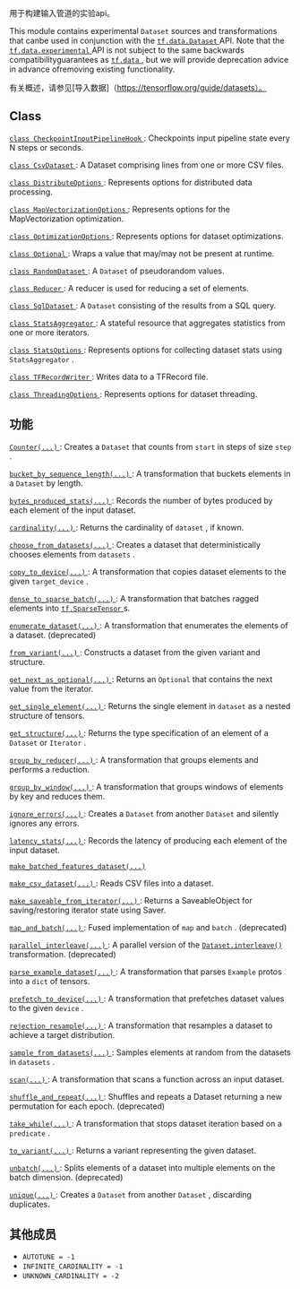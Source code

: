 用于构建输入管道的实验api。

This module contains experimental  `Dataset`  sources and transformations that canbe used in conjunction with the [ `tf.data.Dataset` ](https://tensorflow.google.cn/api_docs/python/tf/data/Dataset) API. Note that the[ `tf.data.experimental` ](https://tensorflow.google.cn/api_docs/python/tf/data/experimental) API is not subject to the same backwards compatibilityguarantees as [ `tf.data` ](https://tensorflow.google.cn/api_docs/python/tf/data), but we will provide deprecation advice in advance ofremoving existing functionality.

有关概述，请参见[导入数据]（https://tensorflow.org/guide/datasets）。

## Class 
[ `class CheckpointInputPipelineHook` ](https://tensorflow.google.cn/api_docs/python/tf/data/experimental/CheckpointInputPipelineHook): Checkpoints input pipeline state every N steps or seconds.

[ `class CsvDataset` ](https://tensorflow.google.cn/api_docs/python/tf/data/experimental/CsvDataset): A Dataset comprising lines from one or more CSV files.

[ `class DistributeOptions` ](https://tensorflow.google.cn/api_docs/python/tf/data/experimental/DistributeOptions): Represents options for distributed data processing.

[ `class MapVectorizationOptions` ](https://tensorflow.google.cn/api_docs/python/tf/data/experimental/MapVectorizationOptions): Represents options for the MapVectorization optimization.

[ `class OptimizationOptions` ](https://tensorflow.google.cn/api_docs/python/tf/data/experimental/OptimizationOptions): Represents options for dataset optimizations.

[ `class Optional` ](https://tensorflow.google.cn/api_docs/python/tf/data/experimental/Optional): Wraps a value that may/may not be present at runtime.

[ `class RandomDataset` ](https://tensorflow.google.cn/api_docs/python/tf/data/experimental/RandomDataset): A  `Dataset`  of pseudorandom values.

[ `class Reducer` ](https://tensorflow.google.cn/api_docs/python/tf/data/experimental/Reducer): A reducer is used for reducing a set of elements.

[ `class SqlDataset` ](https://tensorflow.google.cn/api_docs/python/tf/data/experimental/SqlDataset): A  `Dataset`  consisting of the results from a SQL query.

[ `class StatsAggregator` ](https://tensorflow.google.cn/api_docs/python/tf/data/experimental/StatsAggregator): A stateful resource that aggregates statistics from one or more iterators.

[ `class StatsOptions` ](https://tensorflow.google.cn/api_docs/python/tf/data/experimental/StatsOptions): Represents options for collecting dataset stats using  `StatsAggregator` .

[ `class TFRecordWriter` ](https://tensorflow.google.cn/api_docs/python/tf/data/experimental/TFRecordWriter): Writes data to a TFRecord file.

[ `class ThreadingOptions` ](https://tensorflow.google.cn/api_docs/python/tf/data/experimental/ThreadingOptions): Represents options for dataset threading.

## 功能
[ `Counter(...)` ](https://tensorflow.google.cn/api_docs/python/tf/data/experimental/Counter): Creates a  `Dataset`  that counts from  `start`  in steps of size  `step` .

[ `bucket_by_sequence_length(...)` ](https://tensorflow.google.cn/api_docs/python/tf/data/experimental/bucket_by_sequence_length): A transformation that buckets elements in a  `Dataset`  by length.

[ `bytes_produced_stats(...)` ](https://tensorflow.google.cn/api_docs/python/tf/data/experimental/bytes_produced_stats): Records the number of bytes produced by each element of the input dataset.

[ `cardinality(...)` ](https://tensorflow.google.cn/api_docs/python/tf/data/experimental/cardinality): Returns the cardinality of  `dataset` , if known.

[ `choose_from_datasets(...)` ](https://tensorflow.google.cn/api_docs/python/tf/data/experimental/choose_from_datasets): Creates a dataset that deterministically chooses elements from  `datasets` .

[ `copy_to_device(...)` ](https://tensorflow.google.cn/api_docs/python/tf/data/experimental/copy_to_device): A transformation that copies dataset elements to the given  `target_device` .

[ `dense_to_sparse_batch(...)` ](https://tensorflow.google.cn/api_docs/python/tf/data/experimental/dense_to_sparse_batch): A transformation that batches ragged elements into [ `tf.SparseTensor` ](https://tensorflow.google.cn/api_docs/python/tf/sparse/SparseTensor)s.

[ `enumerate_dataset(...)` ](https://tensorflow.google.cn/api_docs/python/tf/data/experimental/enumerate_dataset): A transformation that enumerates the elements of a dataset. (deprecated)

[ `from_variant(...)` ](https://tensorflow.google.cn/api_docs/python/tf/data/experimental/from_variant): Constructs a dataset from the given variant and structure.

[ `get_next_as_optional(...)` ](https://tensorflow.google.cn/api_docs/python/tf/data/experimental/get_next_as_optional): Returns an  `Optional`  that contains the next value from the iterator.

[ `get_single_element(...)` ](https://tensorflow.google.cn/api_docs/python/tf/data/experimental/get_single_element): Returns the single element in  `dataset`  as a nested structure of tensors.

[ `get_structure(...)` ](https://tensorflow.google.cn/api_docs/python/tf/data/experimental/get_structure): Returns the type specification of an element of a  `Dataset`  or  `Iterator` .

[ `group_by_reducer(...)` ](https://tensorflow.google.cn/api_docs/python/tf/data/experimental/group_by_reducer): A transformation that groups elements and performs a reduction.

[ `group_by_window(...)` ](https://tensorflow.google.cn/api_docs/python/tf/data/experimental/group_by_window): A transformation that groups windows of elements by key and reduces them.

[ `ignore_errors(...)` ](https://tensorflow.google.cn/api_docs/python/tf/data/experimental/ignore_errors): Creates a  `Dataset`  from another  `Dataset`  and silently ignores any errors.

[ `latency_stats(...)` ](https://tensorflow.google.cn/api_docs/python/tf/data/experimental/latency_stats): Records the latency of producing each element of the input dataset.

[ `make_batched_features_dataset(...)` ](https://tensorflow.google.cn/api_docs/python/tf/data/experimental/make_batched_features_dataset)

[ `make_csv_dataset(...)` ](https://tensorflow.google.cn/api_docs/python/tf/data/experimental/make_csv_dataset): Reads CSV files into a dataset.

[ `make_saveable_from_iterator(...)` ](https://tensorflow.google.cn/api_docs/python/tf/data/experimental/make_saveable_from_iterator): Returns a SaveableObject for saving/restoring iterator state using Saver.

[ `map_and_batch(...)` ](https://tensorflow.google.cn/api_docs/python/tf/data/experimental/map_and_batch): Fused implementation of  `map`  and  `batch` . (deprecated)

[ `parallel_interleave(...)` ](https://tensorflow.google.cn/api_docs/python/tf/data/experimental/parallel_interleave): A parallel version of the [ `Dataset.interleave()` ](/api_docs/python/tf/data/Dataset#interleave) transformation. (deprecated)

[ `parse_example_dataset(...)` ](https://tensorflow.google.cn/api_docs/python/tf/data/experimental/parse_example_dataset): A transformation that parses  `Example`  protos into a  `dict`  of tensors.

[ `prefetch_to_device(...)` ](https://tensorflow.google.cn/api_docs/python/tf/data/experimental/prefetch_to_device): A transformation that prefetches dataset values to the given  `device` .

[ `rejection_resample(...)` ](https://tensorflow.google.cn/api_docs/python/tf/data/experimental/rejection_resample): A transformation that resamples a dataset to achieve a target distribution.

[ `sample_from_datasets(...)` ](https://tensorflow.google.cn/api_docs/python/tf/data/experimental/sample_from_datasets): Samples elements at random from the datasets in  `datasets` .

[ `scan(...)` ](https://tensorflow.google.cn/api_docs/python/tf/data/experimental/scan): A transformation that scans a function across an input dataset.

[ `shuffle_and_repeat(...)` ](https://tensorflow.google.cn/api_docs/python/tf/data/experimental/shuffle_and_repeat): Shuffles and repeats a Dataset returning a new permutation for each epoch. (deprecated)

[ `take_while(...)` ](https://tensorflow.google.cn/api_docs/python/tf/data/experimental/take_while): A transformation that stops dataset iteration based on a  `predicate` .

[ `to_variant(...)` ](https://tensorflow.google.cn/api_docs/python/tf/data/experimental/to_variant): Returns a variant representing the given dataset.

[ `unbatch(...)` ](https://tensorflow.google.cn/api_docs/python/tf/data/experimental/unbatch): Splits elements of a dataset into multiple elements on the batch dimension. (deprecated)

[ `unique(...)` ](https://tensorflow.google.cn/api_docs/python/tf/data/experimental/unique): Creates a  `Dataset`  from another  `Dataset` , discarding duplicates.

## 其他成员
-  `AUTOTUNE = -1`  
-  `INFINITE_CARDINALITY = -1`  
-  `UNKNOWN_CARDINALITY = -2`  
